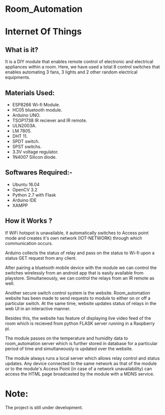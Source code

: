 # Room_Automation
# Internet Of Things

## What is it?

It is a DIY module that enables remote control of electronic and electrical appliances within a room. Here, we have used a total 8 control switches that enables automating 3 fans, 3 lights and 2 other random electrical equipments.

## Materials Used:

* ESP8266 Wi-fi Module.
* HC05 bluetooth module.
* Arduino UNO. 
* TSOP1738 IR reciever and IR remote.
* ULN2003A.
* LM 7805.
* DHT 11.
* SPDT switch.
* SPST switchs.
* 3.3V voltage regulator.
* 1N4007 Silicon diode.

## Softwares Required:-

* Ubuntu 16.04
* OpenCV 3.2
* Python 2.7 with Flask
* Arduino IDE
* XAMPP
  
## How it Works ?

   If WiFi hotspot is unavailable, it automatically switches to Access point mode and creates it's own network (IOT-NETWORK) through which communication occurs. 
   
   Arduino collects the status of relay and pass on the status to Wi-fi upon a status GET request from any client.
   
   After pairing a bluetooth mobile device with the module we can control the switches wirelessly from an android app that is easily available from playstore. Simultaneously, we can control the relays from an IR remote as well.
   
   Another secure switch control system is the website. Room_automation website has been made to send requests to module to either on or off a particular switch. At the same time, website updates status of relays in the web UI in an interactive manner.
   
   Besides this, the website has feature of displaying live video feed of the room which is recieved from python FLASK server running in a Raspberry pi. 
   
   The module passes on the temperature and humidity data to room_automation server which is further stored in database for a particular period of time and simultaneously is updated over the website. 
   
   The module always runs a local server which allows relay control and status updates. Any device connected to the same network as that of the module or to the module's Access Point (in case of a network unavailability) can access the HTML page broadcasted by the module with a MDNS service.

# Note:

The project is still under development.
